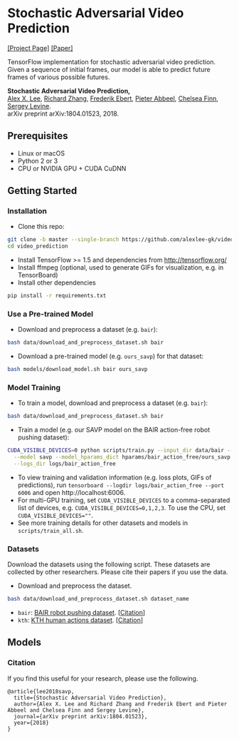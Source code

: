 # Stochastic Adversarial Video Prediction
[[Project Page]](https://alexlee-gk.github.io/video_prediction/) [[Paper]](https://arxiv.org/abs/1804.01523)

TensorFlow implementation for stochastic adversarial video prediction. Given a sequence of initial frames, our model is able to predict future frames of various possible futures.

**Stochastic Adversarial Video Prediction,**  
[Alex X. Lee](https://people.eecs.berkeley.edu/~alexlee_gk/), [Richard Zhang](https://richzhang.github.io/), [Frederik Ebert](https://febert.github.io/), [Pieter Abbeel](https://people.eecs.berkeley.edu/~pabbeel/), [Chelsea Finn](https://people.eecs.berkeley.edu/~cbfinn/), [Sergey Levine](https://people.eecs.berkeley.edu/~svlevine/).  
arXiv preprint arXiv:1804.01523, 2018.

## Prerequisites
- Linux or macOS
- Python 2 or 3
- CPU or NVIDIA GPU + CUDA CuDNN

## Getting Started ###
### Installation
- Clone this repo:
```bash
git clone -b master --single-branch https://github.com/alexlee-gk/video_prediction.git
cd video_prediction
```
- Install TensorFlow >= 1.5 and dependencies from http://tensorflow.org/
- Install ffmpeg (optional, used to generate GIFs for visualization, e.g. in TensorBoard)
- Install other dependencies
```bash
pip install -r requirements.txt
```

### Use a Pre-trained Model
- Download and preprocess a dataset (e.g. `bair`):
```bash
bash data/download_and_preprocess_dataset.sh bair
```
- Download a pre-trained model (e.g. `ours_savp`) for that dataset:
```bash
bash models/download_model.sh bair ours_savp
```

### Model Training
- To train a model, download and preprocess a dataset (e.g. `bair`):
```bash
bash data/download_and_preprocess_dataset.sh bair
```
- Train a model (e.g. our SAVP model on the BAIR action-free robot pushing dataset):
```bash
CUDA_VISIBLE_DEVICES=0 python scripts/train.py --input_dir data/bair --dataset bair \
  --model savp --model_hparams_dict hparams/bair_action_free/ours_savp.json \
  --logs_dir logs/bair_action_free
```
- To view training and validation information (e.g. loss plots, GIFs of predictions), run `tensorboard --logdir logs/bair_action_free --port 6006` and open http://localhost:6006.
- For multi-GPU training, set `CUDA_VISIBLE_DEVICES` to a comma-separated list of devices, e.g. `CUDA_VISIBLE_DEVICES=0,1,2,3`. To use the CPU, set `CUDA_VISIBLE_DEVICES=""`.
- See more training details for other datasets and models in `scripts/train_all.sh`.

### Datasets
Download the datasets using the following script. These datasets are collected by other researchers. Please cite their papers if you use the data.
- Download and preprocess the dataset.
```bash
bash data/download_and_preprocess_dataset.sh dataset_name
```
- `bair`: [BAIR robot pushing dataset](https://sites.google.com/view/sna-visual-mpc/). [[Citation](data/bibtex/sna.txt)]
- `kth`: [KTH human actions dataset](http://www.nada.kth.se/cvap/actions/). [[Citation](data/bibtex/kth.txt)]

## Models


### Citation

If you find this useful for your research, please use the following.

```
@article{lee2018savp,
  title={Stochastic Adversarial Video Prediction},
  author={Alex X. Lee and Richard Zhang and Frederik Ebert and Pieter Abbeel and Chelsea Finn and Sergey Levine},
  journal={arXiv preprint arXiv:1804.01523},
  year={2018}
}
```

